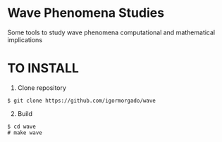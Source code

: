 Wave Phenomena Studies
======================

Some tools to study wave phenomena computational and mathematical implications


TO INSTALL
==========

1. Clone repository

```
$ git clone https://github.com/igormorgado/wave
```

2. Build
```
$ cd wave
# make wave


